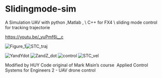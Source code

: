 # Slidingmode-sim
A Simulation UAV with python ,Matlab , \\
C++ for FX4 \\
sliding mode control for tracking trajectorie 


https://youtu.be/_yuPmf6i__c

![Figure_1](https://user-images.githubusercontent.com/57325726/119545629-52af6280-bd93-11eb-9b2b-6150822ab530.png)![STC_traj](https://user-images.githubusercontent.com/57325726/128480887-bf7fc4f2-bc9b-4f88-89a4-f7ccbf706390.png)

![YandYdot](https://user-images.githubusercontent.com/57325726/119545665-5b079d80-bd93-11eb-86d8-194a80432a3a.png)
![ZandZ_dot](https://user-images.githubusercontent.com/57325726/119545668-5ba03400-bd93-11eb-910b-040bc06d1dc1.png)
![control](https://user-images.githubusercontent.com/57325726/119545675-5cd16100-bd93-11eb-8a19-224ce42ff7a0.png)
![STC_vel](https://user-images.githubusercontent.com/57325726/128480920-cb01c119-adc2-4d2f-a551-7b191f596e95.png)

Modified by HUY 
Code original of Mark Misin’s course ​ Applied
Control Systems for Engineers 2 - UAV drone
control
